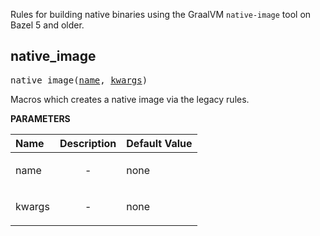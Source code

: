 <!-- Generated with Stardoc: http://skydoc.bazel.build -->

Rules for building native binaries using the GraalVM `native-image` tool on Bazel 5 and older.

<a id="native_image"></a>

## native_image

<pre>
native_image(<a href="#native_image-name">name</a>, <a href="#native_image-kwargs">kwargs</a>)
</pre>

Macros which creates a native image via the legacy rules.

**PARAMETERS**


| Name  | Description | Default Value |
| :------------- | :------------- | :------------- |
| <a id="native_image-name"></a>name |  <p align="center"> - </p>   |  none |
| <a id="native_image-kwargs"></a>kwargs |  <p align="center"> - </p>   |  none |


